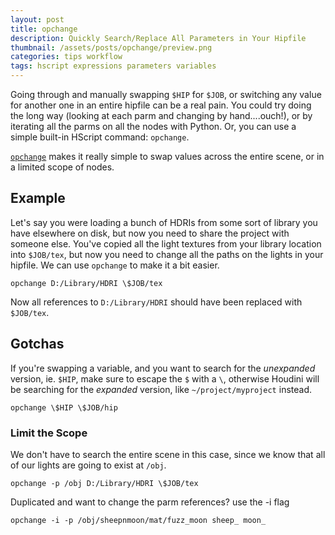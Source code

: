 ```yaml
---
layout: post
title: opchange
description: Quickly Search/Replace All Parameters in Your Hipfile
thumbnail: /assets/posts/opchange/preview.png
categories: tips workflow
tags: hscript expressions parameters variables
---
```


Going through and manually swapping `$HIP` for `$JOB`, or switching any value
for another one in an entire hipfile can be a real pain. You could try doing the
long way (looking at each parm and changing by hand....ouch!), or by iterating
all the parms on all the nodes with Python. Or, you can use a simple built-in
HScript command: `opchange`.

[`opchange`](https://www.sidefx.com/docs/houdini/commands/opchange.html) makes
it really simple to swap values across the entire scene, or in a limited scope
of nodes.

## Example
Let's say you were loading a bunch of HDRIs from some sort of library you have
elsewhere on disk, but now you need to share the project with someone else.
You've copied all the light textures from your library location into `$JOB/tex`,
but now you need to change all the paths on the lights in your hipfile. We can
use `opchange` to make it a bit easier.

```shell
opchange D:/Library/HDRI \$JOB/tex
```

Now all references to `D:/Library/HDRI` should have been replaced with `$JOB/tex`.

## Gotchas
If you're swapping a variable, and you want to search for the *unexpanded*
version, ie. `$HIP`, make sure to escape the `$` with a `\`, otherwise Houdini
will be searching for the *expanded* version, like `~/project/myproject` instead.

```shell
opchange \$HIP \$JOB/hip
```

### Limit the Scope
We don't have to search the entire scene in this case, since we know that all of
our lights are going to exist at `/obj`.

```shell
opchange -p /obj D:/Library/HDRI \$JOB/tex
```

Duplicated and want to change the parm references? use the -i flag

```shell
opchange -i -p /obj/sheepnmoon/mat/fuzz_moon sheep_ moon_
```


